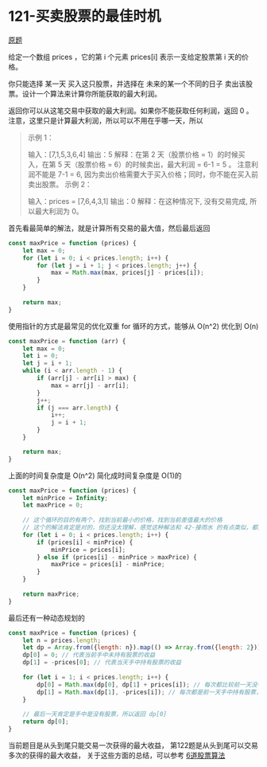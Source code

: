 # 121-买卖股票的最佳时机

[原题](https://leetcode-cn.com/problems/best-time-to-buy-and-sell-stock/)

给定一个数组 prices ，它的第 i 个元素 prices[i] 表示一支给定股票第 i 天的价格。

你只能选择 某一天 买入这只股票，并选择在 未来的某一个不同的日子 卖出该股票。设计一个算法来计算你所能获取的最大利润。

返回你可以从这笔交易中获取的最大利润。如果你不能获取任何利润，返回 0 。
注意，这里只是计算最大利润，所以可以不用在乎哪一天，所以

> 示例 1：
>
> 输入：[7,1,5,3,6,4]
> 输出：5
> 解释：在第 2 天（股票价格 = 1）的时候买入，在第 5 天（股票价格 = 6）的时候卖出，最大利润 = 6-1 = 5 。
>      注意利润不能是 7-1 = 6, 因为卖出价格需要大于买入价格；同时，你不能在买入前卖出股票。
> 示例 2：
>
> 输入：prices = [7,6,4,3,1]
> 输出：0
> 解释：在这种情况下, 没有交易完成, 所以最大利润为 0。


首先看最简单的解法，就是计算所有交易的最大值，然后最后返回
```javascript
const maxPrice = function (prices) {
    let max = 0;
    for (let i = 0; i < prices.length; i++) {
        for (let j = i + 1; j < prices.length; j++) {
            max = Math.max(max, prices[j] - prices[i]);
        }
    }
    
    return max;
}
```

使用指针的方式是最常见的优化双重 for 循环的方式，能够从 O(n^2) 优化到 O(n)
```javascript
const maxPrice = function (arr) {
    let max = 0;
    let i = 0;
    let j = i + 1;
    while (i < arr.length - 1) {
        if (arr[j] - arr[i] > max) {
            max = arr[j] - arr[i];
        }
        j++;
        if (j === arr.length) {
            i++;
            j = i + 1;
        }
    }

    return max;
}
```


上面的时间复杂度是 O(n^2)
简化成时间复杂度是 O(1)的
```javascript
const maxPrice = function (prices) {
    let minPrice = Infinity;
    let maxPrice = 0;
    
    // 这个循环的目的有两个，找到当前最小的价格，找到当前差值最大的价格
    // 这个的解法肯定是对的，但还没太理解，感觉这种解法和 42-接雨水 的有点类似，都是找到一个点，然后就能解了
    for (let i = 0; i < prices.length; i++) {
        if (prices[i] < minPrice) {
            minPrice = prices[i];
        } else if (prices[i] - minPrice > maxPrice) {
            maxPrice = prices[i] - minPrice;
        }
    }
    
    return maxPrice;
}
```

最后还有一种动态规划的
```javascript
const maxPrice = function (prices) {
    let n = prices.length;
    let dp = Array.from({length: n}).map(() => Array.from({length: 2}));
    dp[0] = 0; // 代表当前手中未持有股票的收益
    dp[1] = -prices[0]; // 代表当天手中持有股票的收益
    
    for (let i = 1; i < prices.length; i++) {
        dp[0] = Math.max(dp[0], dp[1] + prices[i]); // 每次都比较前一天没有持有股票，和前一天持有了股票但是今天卖出了的收益对比
        dp[1] = Math.max(dp[1], -prices[i]); // 每次都是前一天手中持有股票，和今天持有股票的收益
    }
    
    // 最后一天肯定是手中是没有股票，所以返回 dp[0]
    return dp[0];
}
```

当前题目是从头到尾只能交易一次获得的最大收益，
第122题是从头到尾可以交易多次的获得的最大收益，
关于这些方面的总结，可以参考 [6道股票算法](https://leetcode-cn.com/problems/best-time-to-buy-and-sell-stock/solution/qian-duan-shi-tang-ti-jie-chao-hao-li-ji-gpb4/)
